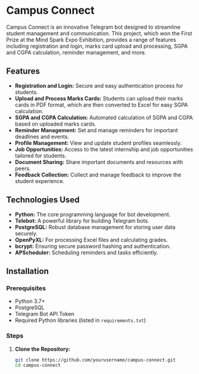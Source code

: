 # Campus Connect

Campus Connect is an innovative Telegram bot designed to streamline student management and communication. This project, which won the First Prize at the Mind Spark Expo Exhibition, provides a range of features including registration and login, marks card upload and processing, SGPA and CGPA calculation, reminder management, and more.

## Features

- **Registration and Login:** Secure and easy authentication process for students.
- **Upload and Process Marks Cards:** Students can upload their marks cards in PDF format, which are then converted to Excel for easy SGPA calculation.
- **SGPA and CGPA Calculation:** Automated calculation of SGPA and CGPA based on uploaded marks cards.
- **Reminder Management:** Set and manage reminders for important deadlines and events.
- **Profile Management:** View and update student profiles seamlessly.
- **Job Opportunities:** Access to the latest internship and job opportunities tailored for students.
- **Document Sharing:** Share important documents and resources with peers.
- **Feedback Collection:** Collect and manage feedback to improve the student experience.

## Technologies Used

- **Python:** The core programming language for bot development.
- **Telebot:** A powerful library for building Telegram bots.
- **PostgreSQL:** Robust database management for storing user data securely.
- **OpenPyXL:** For processing Excel files and calculating grades.
- **bcrypt:** Ensuring secure password hashing and authentication.
- **APScheduler:** Scheduling reminders and tasks efficiently.

## Installation

### Prerequisites

- Python 3.7+
- PostgreSQL
- Telegram Bot API Token
- Required Python libraries (listed in `requirements.txt`)

### Steps

1. **Clone the Repository:**
   ```sh
   git clone https://github.com/yourusername/campus-connect.git
   cd campus-connect
